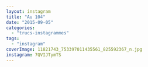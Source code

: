 ```yaml
---
layout: instagram
title: "Au 104"
date: "2015-09-05"
categories: 
  - "trucs-instagrammes"
tags: 
  - "instagram"
coverImage: 11821743_753397011435561_825592367_n.jpg
instagram: 7QVIJTymTS
---
```

